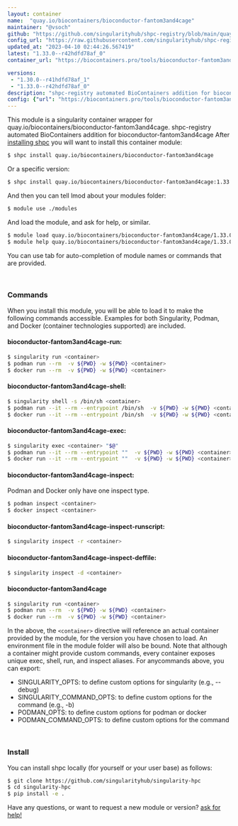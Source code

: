 ```yaml
---
layout: container
name:  "quay.io/biocontainers/bioconductor-fantom3and4cage"
maintainer: "@vsoch"
github: "https://github.com/singularityhub/shpc-registry/blob/main/quay.io/biocontainers/bioconductor-fantom3and4cage/container.yaml"
config_url: "https://raw.githubusercontent.com/singularityhub/shpc-registry/main/quay.io/biocontainers/bioconductor-fantom3and4cage/container.yaml"
updated_at: "2023-04-10 02:44:26.567419"
latest: "1.33.0--r42hdfd78af_0"
container_url: "https://biocontainers.pro/tools/bioconductor-fantom3and4cage"

versions:
 - "1.30.0--r41hdfd78af_1"
 - "1.33.0--r42hdfd78af_0"
description: "shpc-registry automated BioContainers addition for bioconductor-fantom3and4cage"
config: {"url": "https://biocontainers.pro/tools/bioconductor-fantom3and4cage", "maintainer": "@vsoch", "description": "shpc-registry automated BioContainers addition for bioconductor-fantom3and4cage", "latest": {"1.33.0--r42hdfd78af_0": "sha256:4b3ae605c2b8e7e9cc60ff966212a4cc8bdd3e37821c93e2c8666f0c99830dcd"}, "tags": {"1.30.0--r41hdfd78af_1": "sha256:d3bda7169fd4282497bca0f181633f04aa950b6c26501b955f690fa899517581", "1.33.0--r42hdfd78af_0": "sha256:4b3ae605c2b8e7e9cc60ff966212a4cc8bdd3e37821c93e2c8666f0c99830dcd"}, "docker": "quay.io/biocontainers/bioconductor-fantom3and4cage"}
---
```


This module is a singularity container wrapper for quay.io/biocontainers/bioconductor-fantom3and4cage.
shpc-registry automated BioContainers addition for bioconductor-fantom3and4cage
After [installing shpc](#install) you will want to install this container module:


```bash
$ shpc install quay.io/biocontainers/bioconductor-fantom3and4cage
```

Or a specific version:

```bash
$ shpc install quay.io/biocontainers/bioconductor-fantom3and4cage:1.33.0--r42hdfd78af_0
```

And then you can tell lmod about your modules folder:

```bash
$ module use ./modules
```

And load the module, and ask for help, or similar.

```bash
$ module load quay.io/biocontainers/bioconductor-fantom3and4cage/1.33.0--r42hdfd78af_0
$ module help quay.io/biocontainers/bioconductor-fantom3and4cage/1.33.0--r42hdfd78af_0
```

You can use tab for auto-completion of module names or commands that are provided.

<br>

### Commands

When you install this module, you will be able to load it to make the following commands accessible.
Examples for both Singularity, Podman, and Docker (container technologies supported) are included.

#### bioconductor-fantom3and4cage-run:

```bash
$ singularity run <container>
$ podman run --rm  -v ${PWD} -w ${PWD} <container>
$ docker run --rm  -v ${PWD} -w ${PWD} <container>
```

#### bioconductor-fantom3and4cage-shell:

```bash
$ singularity shell -s /bin/sh <container>
$ podman run --it --rm --entrypoint /bin/sh  -v ${PWD} -w ${PWD} <container>
$ docker run --it --rm --entrypoint /bin/sh  -v ${PWD} -w ${PWD} <container>
```

#### bioconductor-fantom3and4cage-exec:

```bash
$ singularity exec <container> "$@"
$ podman run --it --rm --entrypoint ""  -v ${PWD} -w ${PWD} <container> "$@"
$ docker run --it --rm --entrypoint ""  -v ${PWD} -w ${PWD} <container> "$@"
```

#### bioconductor-fantom3and4cage-inspect:

Podman and Docker only have one inspect type.

```bash
$ podman inspect <container>
$ docker inspect <container>
```

#### bioconductor-fantom3and4cage-inspect-runscript:

```bash
$ singularity inspect -r <container>
```

#### bioconductor-fantom3and4cage-inspect-deffile:

```bash
$ singularity inspect -d <container>
```



#### bioconductor-fantom3and4cage

```bash
$ singularity run <container>
$ podman run --rm  -v ${PWD} -w ${PWD} <container>
$ docker run --rm  -v ${PWD} -w ${PWD} <container>
```


In the above, the `<container>` directive will reference an actual container provided
by the module, for the version you have chosen to load. An environment file in the
module folder will also be bound. Note that although a container
might provide custom commands, every container exposes unique exec, shell, run, and
inspect aliases. For anycommands above, you can export:

 - SINGULARITY_OPTS: to define custom options for singularity (e.g., --debug)
 - SINGULARITY_COMMAND_OPTS: to define custom options for the command (e.g., -b)
 - PODMAN_OPTS: to define custom options for podman or docker
 - PODMAN_COMMAND_OPTS: to define custom options for the command

<br>

### Install

You can install shpc locally (for yourself or your user base) as follows:

```bash
$ git clone https://github.com/singularityhub/singularity-hpc
$ cd singularity-hpc
$ pip install -e .
```

Have any questions, or want to request a new module or version? [ask for help!](https://github.com/singularityhub/singularity-hpc/issues)